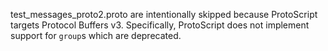 test_messages_proto2.proto are intentionally skipped because ProtoScript targets Protocol Buffers v3. Specifically, ProtoScript does not implement support for `group`s which are deprecated.
